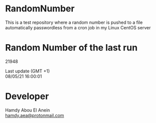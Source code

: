 # RandomNumber    
This is a test repository where a random number is pushed to a file automatically passwordless from a cron job in my Linux CentOS server    
# Random Number of the last run   
21948
      
Last update (GMT +1)    
08/05/21 16:00:01
# Developer    
Hamdy Abou El Anein   
hamdy.aea@protonmail.com
